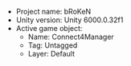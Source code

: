 <!-- UNITY CODE ASSIST INSTRUCTIONS START -->
- Project name: bRoKeN
- Unity version: Unity 6000.0.32f1
- Active game object:
  - Name: Connect4Manager
  - Tag: Untagged
  - Layer: Default
<!-- UNITY CODE ASSIST INSTRUCTIONS END -->